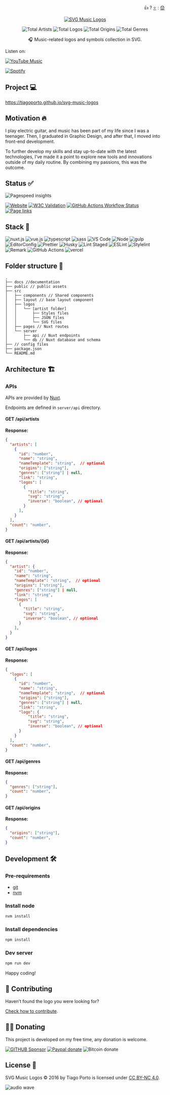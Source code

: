 <p align="right">
👍 ? <a href="https://github.com/tiagoporto/svg-music-logos/stargazers">⭐</a> : <a href="https://github.com/tiagoporto/svg-music-logos/issues">😞</a>
</p>

<div align="center">

[![SVG Music Logos](./docs/logo.svg)][project]

<!-- replace start -->

![Total Artists](https://img.shields.io/badge/artists-192-blue.svg?style=flat-square)
![Total Logos](https://img.shields.io/badge/logos-343-blue.svg?style=flat-square)
![Total Origins](https://img.shields.io/badge/origins-20-blue.svg?style=flat-square)
![Total Genres](https://img.shields.io/badge/genres-59-blue.svg?style=flat-square)

<!-- replace end -->

🎧 Music-related logos and symbols collection in SVG.

</div>

Listen on:

[![YouTube Music](https://img.shields.io/badge/youtube%20music-playlist-555?style=flat-square\&logo=youtube-music\&labelColor=FF0000)][youtube-music-playlist]

[![Spotify](https://img.shields.io/badge/spotify-playlist-555?style=flat-square\&logo=spotify\&labelColor=1DB954\&logoColor=fff)][spotify-playlist]

## Project 💻

<https://tiagoporto.github.io/svg-music-logos>

## Motivation 🔥

I play electric guitar, and music has been part of my life since I was a teenager. Then, I graduated in Graphic Design, and after that, I moved into front-end development.

To further develop my skills and stay up-to-date with the latest technologies, I’ve made it a point to explore new tools and innovations outside of my daily routine. By combining my passions, this was the outcome.

## Status ✅

![Pagespeed insights](./docs/pagespeed.svg)

[![Website](https://img.shields.io/website/https/tiagoporto.github.io/svg-music-logos.svg?down_color=lightgrey\&down_message=offline\&style=flat-square\&up_message=online)][project]
[![W3C Validation](https://img.shields.io/w3c-validation/html.svg?style=flat-square\&targetUrl=https://tiagoporto.github.io/svg-music-logos)][w3c]
[![GitHub Actions Workflow Status](https://img.shields.io/github/actions/workflow/status/tiagoporto/svg-music-logos/ci.yml?label=checks\&style=flat-square)][ci-workflow]
[![Page links](https://img.shields.io/github/actions/workflow/status/tiagoporto/svg-music-logos/dead-link.yml?branch=main\&style=flat-square\&label=page%20links)][dead-links-workflow]

## Stack 🧰

![nuxt.js](https://img.shields.io/badge/nuxt.js-%2300c58e?style=for-the-badge\&logo=nuxt.js\&logoColor=white)
![vue.js](https://img.shields.io/badge/vue.js-%234FC08D?style=for-the-badge\&logo=vue.js\&logoColor=white)
![typescript](https://img.shields.io/badge/typescript-%23007ACC?style=for-the-badge\&logo=typescript\&logoColor=white)
![sass](https://img.shields.io/badge/sass-%23CC6699?style=for-the-badge\&logo=sass\&logoColor=white)
![VS Code](https://img.shields.io/badge/VS%20Code-0078d7.svg?style=for-the-badge\&logo=visual-studio-code\&logoColor=white)
![Node](https://img.shields.io/badge/Nodejs-%23339933.svg?style=for-the-badge\&logo=node.js\&logoColor=white)
![gulp](https://img.shields.io/badge/gulp-%23CF4647?style=for-the-badge\&logo=gulp\&logoColor=white)
![EditorConfig](https://img.shields.io/badge/EditorConfig-%23E0EFEF.svg?style=for-the-badge\&logo=editorconfig\&logoColor=black)
![Prettier](https://img.shields.io/badge/Prettier-1A2B34.svg?style=for-the-badge\&logo=prettier)
![Husky](https://img.shields.io/badge/Husky-%23161618.svg?style=for-the-badge)
![Lint Staged](https://img.shields.io/badge/Lint%20Staged-%23FFF.svg?style=for-the-badge)
![ESLint](https://img.shields.io/badge/ESLint-%234B32C3.svg?style=for-the-badge\&logo=eslint\&logoColor=white)
![Stylelint](https://img.shields.io/badge/Stylelint-%231B3A4B.svg?style=for-the-badge\&logo=stylelint\&logoColor=white)
![Remark](https://img.shields.io/badge/Remark-%230A0E0F.svg?style=for-the-badge\&logo=remark\&logoColor=d80303)
![GitHub Actions](https://img.shields.io/badge/github%20actions-%232671E5.svg?style=for-the-badge\&logo=githubactions\&logoColor=white)
![vercel](https://img.shields.io/badge/vercel-%23000000?style=for-the-badge\&logo=vercel\&logoColor=white)

<!-- ![PostCSS](https://img.shields.io/badge/PostCSS-%23DD3A0A.svg?style=for-the-badge&logo=postcss&logoColor=white)
![Browserslist](https://img.shields.io/badge/Browserslist-%23FED538.svg?style=for-the-badge&color=%231D1D1D)
 -->

## Folder structure 📂

```text
.
├── docs //documentation
├── public // public assets
├── src
│   ├── components // Shared components
│   ├── layout // base layout component
│   ├── logos
│   │   └── [artist folder]
│   │       ├── Styles files
│   │       ├── JSON files
│   │       └── SVG files
│   ├── pages // Nuxt routes
│   └── server
│       ├── api // Nuxt endpoints
│       └── db // Nuxt database and schema
├── // config files
├── package.json
└── README.md
```

## Architecture 🏗

### APIs

APIs are provided by [Nuxt](https://nuxt.com/docs/getting-started/server).

Endpoints are defined in `server/api` directory.

#### GET /api/artists

**Response:**

```json
{
  "artists": [
    {
      "id": "number",
      "name": "string",
      "nameTemplate": "string",  // optional
      "origins": ["string"],
      "genres": ["string"] | null,
      "link": "string",
      "logos": [
        {
          "title": "string",
          "svg": "string",
          "inverse": "boolean", // optional
        }
      ],
    }
  ],
  "count": "number",
}
```

#### GET /api/artists/{id}

**Response:**

```json
{
  "artist": {
    "id": "number",
    "name": "string",
    "nameTemplate": "string",  // optional
    "origins": ["string"],
    "genres": ["string"] | null,
    "link": "string",
    "logos": [
      {
        "title": "string",
        "svg": "string",
        "inverse": "boolean", // optional
      }
    ],
  }
}
```

#### GET /api/logos

**Response:**

```json
{
  "logos": [
    {
      "id": "number",
      "name": "string",
      "nameTemplate": "string",  // optional
      "origins": ["string"],
      "genres": ["string"] | null,
      "link": "string",
      "logo": {
          "title": "string",
          "svg": "string",
          "inverse": "boolean", // optional
      }
    }
  ],
  "count": "number",
}
```

#### GET /api/genres

**Response:**

```json
{
  "genres": ["string"],
  "count": "number",
}

```

#### GET /api/origins

**Response:**

```json
{
  "origins": ["string"],
  "count": "number",
}
```

## Development 🛠

### Pre-requirements

- [git](https://git-scm.com)
- [nvm](https://github.com/nvm-sh/nvm)

### Install node

```bash
nvm install
```

### Install dependencies

```bash
npm install
```

### Dev server

```bash
npm run dev
```

Happy coding!

## 🤝 Contributing

Haven’t found the logo you were looking for?

[Check how to contribute](docs/CONTRIBUTING.md).

## 🤜🤛 Donating

This project is developed on my free time, any donation is welcome.

[![GITHUB Sponsor](https://img.shields.io/badge/-github-black?logo=github)][gh-sponsor]
[![Paypal donate](https://img.shields.io/badge/-PayPal-blue?logo=paypal)][paypal-sponsor]
![Bitcoin donate](https://img.shields.io/badge/bitcoin-14iqQcwYPLBceRURHuFosGTDXxMmt3cLDp-yellow.svg?logo=bitcoin)

## License 📄

SVG Music Logos © 2016 by Tiago Porto is licensed under [CC BY-NC 4.0](LICENSE).

![audio wave](https://media.giphy.com/media/aw6CWyyLQ8WyRuktxR/source.gif)

<!-- Links -->

[project]: https://tiagoporto.github.io/svg-music-logos

[youtube-music-playlist]: https://music.youtube.com/playlist?list=PLKtV93YW2_X-Iu_iNpyMG03bWx8YTTAx6&feature=share

[spotify-playlist]: https://open.spotify.com/playlist/20XHrsLWAJkgBBagZiURM5

[w3c]: https://validator.nu/?doc=https%3A%2F%2Ftiagoporto.github.io%2Fsvg-music-logos

[ci-workflow]: https://github.com/tiagoporto/svg-music-logos/actions/workflows/ci.yml

[dead-links-workflow]: https://github.com/tiagoporto/svg-music-logos/actions/workflows/dead-link.yml

[gh-sponsor]: https://github.com/sponsors/tiagoporto

[paypal-sponsor]: https://www.paypal.com/cgi-bin/webscr?cmd=_donations&business=YTDUQ8RZ2G4Q8&lc=US&item_name=tiagoporto&currency_code=USD&bn=PP%2dDonationsBF%3abtn_donateCC_LG%2egif%3aNonHosted
